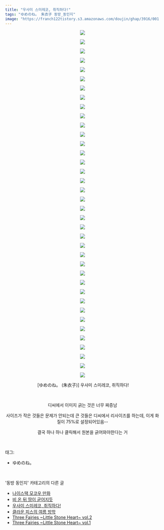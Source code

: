 ```yaml
---
title: "우사미 스미레코, 취직하다!"
tags: "ゆめのね。 朱衣子 동방_동인지"
image: "https://franch122tistory.s3.amazonaws.com/doujin/ghap/3916/001.jpg"
---
```

<div class="article">
<p style="text-align: center; clear: none; float: none;"><img src="{{ site.imgserver8 }}/ghap/3916/001.jpg"/></p>
<p style="text-align: center; clear: none; float: none;"><img src="{{ site.imgserver8 }}/ghap/3916/002.jpg"/></p>
<p style="text-align: center; clear: none; float: none;"><img src="{{ site.imgserver8 }}/ghap/3916/003.jpg"/></p>
<p style="text-align: center; clear: none; float: none;"><img src="{{ site.imgserver8 }}/ghap/3916/004.jpg"/></p>
<p style="text-align: center; clear: none; float: none;"><img src="{{ site.imgserver8 }}/ghap/3916/005.jpg"/></p>
<p style="text-align: center; clear: none; float: none;"><img src="{{ site.imgserver8 }}/ghap/3916/006.jpg"/></p>
<p style="text-align: center; clear: none; float: none;"><img src="{{ site.imgserver8 }}/ghap/3916/007.jpg"/></p>
<p style="text-align: center; clear: none; float: none;"><img src="{{ site.imgserver8 }}/ghap/3916/008.jpg"/></p>
<p style="text-align: center; clear: none; float: none;"><img src="{{ site.imgserver8 }}/ghap/3916/009.jpg"/></p>
<p style="text-align: center; clear: none; float: none;"><img src="{{ site.imgserver8 }}/ghap/3916/010.jpg"/></p>
<p style="text-align: center; clear: none; float: none;"><img src="{{ site.imgserver8 }}/ghap/3916/011.jpg"/></p>
<p style="text-align: center; clear: none; float: none;"><img src="{{ site.imgserver8 }}/ghap/3916/012.jpg"/></p>
<p style="text-align: center; clear: none; float: none;"><img src="{{ site.imgserver8 }}/ghap/3916/013.jpg"/></p>
<p style="text-align: center; clear: none; float: none;"><img src="{{ site.imgserver8 }}/ghap/3916/014.jpg"/></p>
<p style="text-align: center; clear: none; float: none;"><img src="{{ site.imgserver8 }}/ghap/3916/015.jpg"/></p>
<p style="text-align: center; clear: none; float: none;"><img src="{{ site.imgserver8 }}/ghap/3916/016.jpg"/></p>
<p style="text-align: center; clear: none; float: none;"><img src="{{ site.imgserver8 }}/ghap/3916/017.jpg"/></p>
<p style="text-align: center; clear: none; float: none;"><img src="{{ site.imgserver8 }}/ghap/3916/018.jpg"/></p>
<p style="text-align: center; clear: none; float: none;"><img src="{{ site.imgserver8 }}/ghap/3916/019.jpg"/></p>
<p style="text-align: center; clear: none; float: none;"><img src="{{ site.imgserver8 }}/ghap/3916/020.jpg"/></p>
<p style="text-align: center; clear: none; float: none;"><img src="{{ site.imgserver8 }}/ghap/3916/021.jpg"/></p>
<p style="text-align: center; clear: none; float: none;"><img src="{{ site.imgserver8 }}/ghap/3916/022.jpg"/></p>
<p style="text-align: center; clear: none; float: none;"><img src="{{ site.imgserver8 }}/ghap/3916/023.jpg"/></p>
<p style="text-align: center; clear: none; float: none;"><img src="{{ site.imgserver8 }}/ghap/3916/024.jpg"/></p>
<p style="text-align: center; clear: none; float: none;"><img src="{{ site.imgserver8 }}/ghap/3916/025.jpg"/></p>
<p style="text-align: center; clear: none; float: none;"><img src="{{ site.imgserver8 }}/ghap/3916/026.jpg"/></p>
<p style="text-align: center; clear: none; float: none;"><img src="{{ site.imgserver8 }}/ghap/3916/027.jpg"/></p>
<p style="text-align: center; clear: none; float: none;"><img src="{{ site.imgserver8 }}/ghap/3916/028.jpg"/></p>
<p style="text-align: center; clear: none; float: none;"><img src="{{ site.imgserver8 }}/ghap/3916/029.jpg"/></p>
<p style="text-align: center; clear: none; float: none;"><img src="{{ site.imgserver8 }}/ghap/3916/030.jpg"/></p>
<p style="text-align: center; clear: none; float: none;"><img src="{{ site.imgserver8 }}/ghap/3916/031.jpg"/></p>
<p style="text-align: center; clear: none; float: none;"><img src="{{ site.imgserver8 }}/ghap/3916/032.jpg"/></p>
<p style="text-align: center; clear: none; float: none;"><img src="{{ site.imgserver8 }}/ghap/3916/033.jpg"/></p>
<p style="text-align: center; clear: none; float: none;"><img src="{{ site.imgserver8 }}/ghap/3916/034.jpg"/></p>
<p style="text-align: center; clear: none; float: none;"><img src="{{ site.imgserver8 }}/ghap/3916/035.jpg"/></p>
<p style="text-align: center; clear: none; float: none;"><img src="{{ site.imgserver8 }}/ghap/3916/036.jpg"/></p>
<p style="text-align: center; clear: none; float: none;"><img src="{{ site.imgserver8 }}/ghap/3916/037.jpg"/></p>
<p style="text-align: center; clear: none; float: none;"><img src="{{ site.imgserver8 }}/ghap/3916/038.jpg"/></p>
<p style="text-align: center; clear: none; float: none;"> [ゆめのね。 (朱衣子)] 우사미 스미레코, 취직하다!</p>
<p style="text-align: center; clear: none; float: none;"><br/></p>
<p style="text-align: center; clear: none; float: none;">디씨에서 이미지 긁는 것은 너무 짜증남</p>
<p style="text-align: center; clear: none; float: none;">사이즈가 작은 것들은 문제가 안되는데 큰 것들은 디씨에서 리사이즈를 하는데, 이게 화질이 75%로 설정되어있음--</p>
<p style="text-align: center; clear: none; float: none;">결국 하나 하나 클릭해서 원본을 긁어와야한다는 거</p>
</div><br/>
<div class="tagTrail">
<p>태그: </p>
<ul>
<li>ゆめのね。</li>
</ul>
</div><br/>
<div class="another">
<p>'동방 동인지' 카테고리의 다른 글</p>
<ul>
<li><a href="/ghap_3918">나이스택 모코우 만화</a></li>
<li><a href="/ghap_3917">비 온 뒤 땅이 굳어지듯</a></li>
<li><a href="/ghap_3916">우사미 스미레코, 취직하다!</a></li>
<li><a href="/ghap_3914">클라운 피스의 여름 방학</a></li>
<li><a href="/ghap_3913">Three Fairies ~Little Stone Heart~ vol.2</a></li>
<li><a href="/ghap_3912">Three Fairies ~Little Stone Heart~ vol.1</a></li>
</ul>
</div><br/>
<div class="cb_module cb_fluid">
<div class="cb_wrt cb_profile">
</div><!-- commentList close -->
</div><br/>
